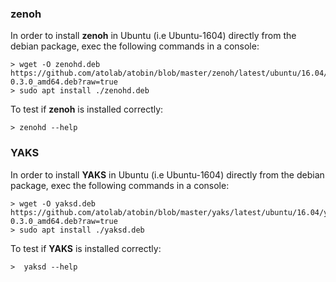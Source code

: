 ### zenoh

In order to install **zenoh** in Ubuntu (i.e Ubuntu-1604) directly from the debian package, exec the following commands in a console:
```
> wget -O zenohd.deb https://github.com/atolab/atobin/blob/master/zenoh/latest/ubuntu/16.04/zenohd-0.3.0_amd64.deb?raw=true
> sudo apt install ./zenohd.deb
```
To test if **zenoh** is installed correctly:
```
> zenohd --help
```

### YAKS

In order to install **YAKS** in Ubuntu (i.e Ubuntu-1604)  directly from the debian package, exec the following commands in a console:
```
> wget -O yaksd.deb https://github.com/atolab/atobin/blob/master/yaks/latest/ubuntu/16.04/yaksd-0.3.0_amd64.deb?raw=true
> sudo apt install ./yaksd.deb
```
To test if **YAKS** is installed correctly:
```
>  yaksd --help
```
